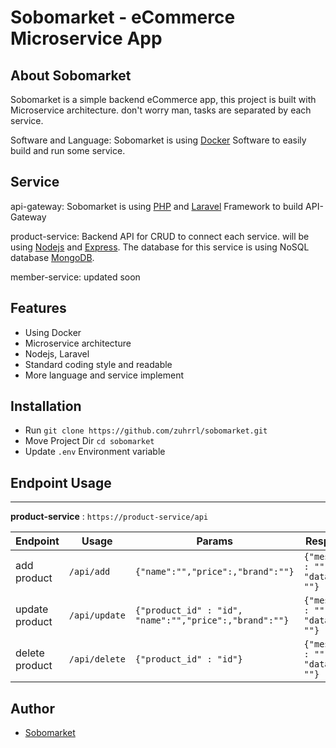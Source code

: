 # Sobomarket - eCommerce Microservice App

## About Sobomarket

Sobomarket is a simple backend eCommerce app, this project is built with Microservice architecture. don't worry man, tasks are separated by each service. 

Software and Language: Sobomarket is using [Docker](https://www.docker.com/) Software to easily build and run some service. 

## Service

api-gateway: Sobomarket is using [PHP](https://www.php.net/) and [Laravel](https://laravel.com/) Framework to build API-Gateway

product-service: Backend API for CRUD to connect each service. will be using [Nodejs](https://nodejs.org/en/) and [Express](https://expressjs.com/). The database for this service is using NoSQL database [MongoDB](https://www.mongodb.com/).

member-service: updated soon

## Features

- Using Docker
- Microservice architecture
- Nodejs, Laravel
- Standard coding style and readable
- More language and service implement


## Installation

- Run `git clone https://github.com/zuhrrl/sobomarket.git`
- Move Project Dir `cd sobomarket`
- Update `.env` Environment variable

## Endpoint Usage 

---
**product-service** : `https://product-service/api`

| Endpoint | Usage | Params | Response
|----------|-------|---------|---------|
| add product | `/api/add` |```{"name":"","price":,"brand":""}```|```{"message" : "", "data" : ""}```|
| update product | `/api/update` |```{"product_id" : "id", "name":"","price":,"brand":""}```|```{"message" : "", "data" : ""}```|
| delete product | `/api/delete` |```{"product_id" : "id"}```|```{"message" : "", "data" : ""}```|


## Author

- [Sobomarket](https://github.com/zuhrrl/sobomarket)